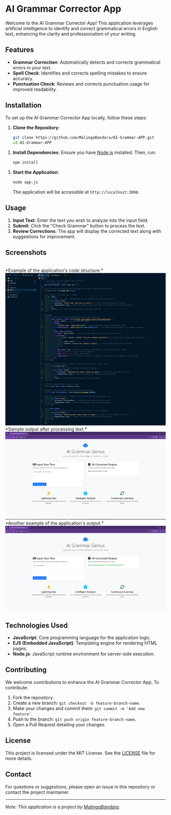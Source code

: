 # AI Grammar Corrector App

Welcome to the AI Grammar Corrector App! This application leverages artificial intelligence to identify and correct grammatical errors in English text, enhancing the clarity and professionalism of your writing.

## Features

- **Grammar Correction**: Automatically detects and corrects grammatical errors in your text.
- **Spell Check**: Identifies and corrects spelling mistakes to ensure accuracy.
- **Punctuation Check**: Reviews and corrects punctuation usage for improved readability.

## Installation

To set up the AI Grammar Corrector App locally, follow these steps:

1. **Clone the Repository**:
   ```bash
   git clone https://github.com/MalingaBandara/AI-Grammar-APP.git
   cd AI-Grammar-APP
   ```

2. **Install Dependencies**:
   Ensure you have [Node.js](https://nodejs.org/) installed. Then, run:
   ```bash
   npm install
   ```

3. **Start the Application**:
   ```bash
   node app.js
   ```

   The application will be accessible at `http://localhost:3000`.

## Usage

1. **Input Text**: Enter the text you wish to analyze into the input field.
2. **Submit**: Click the "Check Grammar" button to process the text.
3. **Review Corrections**: The app will display the corrected text along with suggestions for improvement.

## Screenshots
<br>
*Example of the application's code structure.*
<img src='code1.png' width='600px' alt='Code Snippet'>  

<br>
*Sample output after processing text.*
<img src='output1.png' width='600px' alt='Application Output'>  

<br>
*Another example of the application's output.*
<img src='Output2.png' width='600px' alt='Additional Output'>  


## Technologies Used

- **JavaScript**: Core programming language for the application logic.
- **EJS (Embedded JavaScript)**: Templating engine for rendering HTML pages.
- **Node.js**: JavaScript runtime environment for server-side execution.

## Contributing

We welcome contributions to enhance the AI Grammar Corrector App. To contribute:

1. Fork the repository.
2. Create a new branch: `git checkout -b feature-branch-name`.
3. Make your changes and commit them: `git commit -m 'Add new feature'`.
4. Push to the branch: `git push origin feature-branch-name`.
5. Open a Pull Request detailing your changes.

## License

This project is licensed under the MIT License. See the [LICENSE](LICENSE) file for more details.

## Contact

For questions or suggestions, please open an issue in this repository or contact the project maintainer.

---

*Note: This application is a project by [MalingaBandara](https://github.com/MalingaBandara).*


